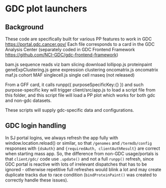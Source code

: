 # GDC plot launchers

## Background

These code are specifically built for various PP features to work in GDC https://portal.gdc.cancer.gov/
Each file corresponds to a card in the GDC Analysis Center (separately coded in GDC Frontend Framework https://github.com/NCI-GDC/gdc-frontend-framework)

bam.js
	sequence reads viz
    bam slicing download
lollipop.js
	proteinpaint
geneExpClustering.js
	gene expression clustering
oncomatrix.js
	oncomatrix
maf.js
	cohort MAF
singlecell.js
	single cell rnaseq (not released)


From a GFF card, it calls runpp({ purposeSpecificKey:{} })
and such purpose-specific key will trigger client/src/app.js to load a script file from this folder,
and this script file will load a PP plot which works for both gdc and non-gdc datasets.

These scripts will supply gdc-specific data and configurations.

## GDC login handling

In SJ portal logins, we always refresh the app fully with window.location.reload() or similar,
so that `/genomes` and `/termdb/config` responses with `{dsAuth}` and `{requiredAuth, clientAuthResult}`
are correct when starting mass app. So, the difference from non-GDC usage/portals is that `client/gdc/` 
code use `.update()` and not a full `runpp()` refresh, since GDC portal is reactive with lots of irrelevant
dispatches that has to be ignored - otherwise repetitive full refreshes would blink a lot and may create
duplicate tracks due to race condition (`bindProteinPaint()` was created to correctly handle these issues).

